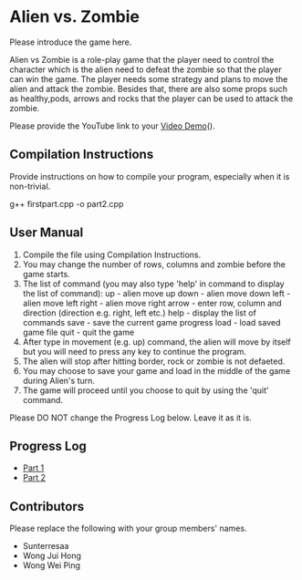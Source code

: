 # Alien vs. Zombie

Please introduce the game here.

Alien vs Zombie is a role-play game that the player need to control the character which is the alien need to defeat the zombie so that the player can win the game. The player needs some strategy and plans to move the alien and attack the zombie. Besides that, there are also some props such as healthy,pods, arrows and rocks that the player can be used to attack the zombie.

Please provide the YouTube link to your [Video Demo](https://www.youtube.com/watch?v=OcHPCg7sBc8)().

## Compilation Instructions

Provide instructions on how to compile your program, especially when it is non-trivial.

g++ firstpart.cpp -o part2.cpp

## User Manual

1. Compile the file using Compilation Instructions. 
2. You may change the number of rows, columns and zombie before the game starts.
3. The list of command (you may also type 'help' in command to display the list of command):
up - alien move up
down - alien move down
left - alien move left
right - alien move right
arrow - enter row, column and direction (direction e.g. right, left etc.) 
help - display the list of commands
save - save the current game progress
load - load saved game file
quit - quit the game
4. After type in movement (e.g. up) command, the alien will move by itself but you will need to press any key to continue the program.
5. The alien will stop after hitting border, rock or zombie is not defaeted.
6. You may choose to save your game and load in the middle of the game during Alien's turn.
7. The game will proceed until you choose to quit by using the 'quit' command.



Please DO NOT change the Progress Log below. Leave it as it is.

## Progress Log

- [Part 1](PART1.md)
- [Part 2](PART2.md)

## Contributors

Please replace the following with your group members' names. 

- Sunterresaa
- Wong Jui Hong
- Wong Wei Ping


